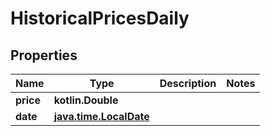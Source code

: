 
# HistoricalPricesDaily

## Properties
Name | Type | Description | Notes
------------ | ------------- | ------------- | -------------
**price** | **kotlin.Double** |  | 
**date** | [**java.time.LocalDate**](java.time.LocalDate.md) |  | 



